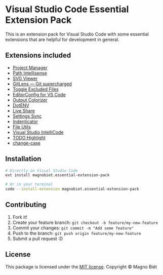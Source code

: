 # Visual Studio Code Essential Extension Pack

This is an extension pack for Visual Studio Code with some essential extensions that are helpful for development in general.

## Extensions included

- [Project Manager](https://marketplace.visualstudio.com/items?itemName=alefragnani.project-manager)
- [Path Intellisense](https://marketplace.visualstudio.com/items?itemName=christian-kohler.path-intellisense)
- [SVG Viewer](https://marketplace.visualstudio.com/items?itemName=cssho.vscode-svgviewer)
- [GitLens — Git supercharged](https://marketplace.visualstudio.com/items?itemName=eamodio.gitlens)
- [Toggle Excluded Files](https://marketplace.visualstudio.com/items?itemName=eamodio.toggle-excluded-files)
- [EditorConfig for VS Code](https://marketplace.visualstudio.com/items?itemName=EditorConfig.EditorConfig)
- [Output Colorizer](https://marketplace.visualstudio.com/items?itemName=IBM.output-colorizer)
- [DotENV](https://marketplace.visualstudio.com/items?itemName=mikestead.dotenv)
- [Live Share](https://marketplace.visualstudio.com/items?itemName=ms-vsliveshare.vsliveshare)
- [Settings Sync](https://marketplace.visualstudio.com/items?itemName=Shan.code-settings-sync)
- [Indenticator](https://marketplace.visualstudio.com/items?itemName=SirTori.indenticator)
- [File Utils](https://marketplace.visualstudio.com/items?itemName=sleistner.vscode-fileutils)
- [Visual Studio IntelliCode](https://marketplace.visualstudio.com/items?itemName=VisualStudioExptTeam.vscodeintellicode)
- [TODO Highlight](https://marketplace.visualstudio.com/items?itemName=wayou.vscode-todo-highlight)
- [change-case](https://marketplace.visualstudio.com/items?itemName=wmaurer.change-case)

## Installation

```bash
# Directly on Visual Studio Code
ext install magnobiet.essential-extension-pack

# Or in your terminal
code --install-extension magnobiet.essential-extension-pack
```

## Contributing

1. Fork it!
2. Create your feature branch: `git checkout -b feature/my-new-feature`
3. Commit your changes: `git commit -m "Add some feature"`
4. Push to the branch: `git push origin feature/my-new-feature`
5. Submit a pull request :D

## License

This package is licensed under the [MIT license](https://magno.mit-license.org/2019). Copyright © Magno Biét
